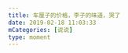 ```yaml
---
title: 车厘子的价格，李子的味道，哭了
date: 2019-02-18 11:03:33
mCategories: [说说]
type: moment
---
```


<div id="pics-20190218110333"></div>

<script src="/lib/moment/pics.js"></script>
<script>
var data = [
    {"link": "2019-02-18_000001.jpeg", "type": "shuoshuo"},
    {"link": "2019-02-18_000003.jpeg", "type": "shuoshuo"}
];
picsRender(data, "pics-20190218110333");
</script>
